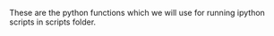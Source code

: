 



These are the python functions which we will use for running ipython scripts in scripts folder. 

